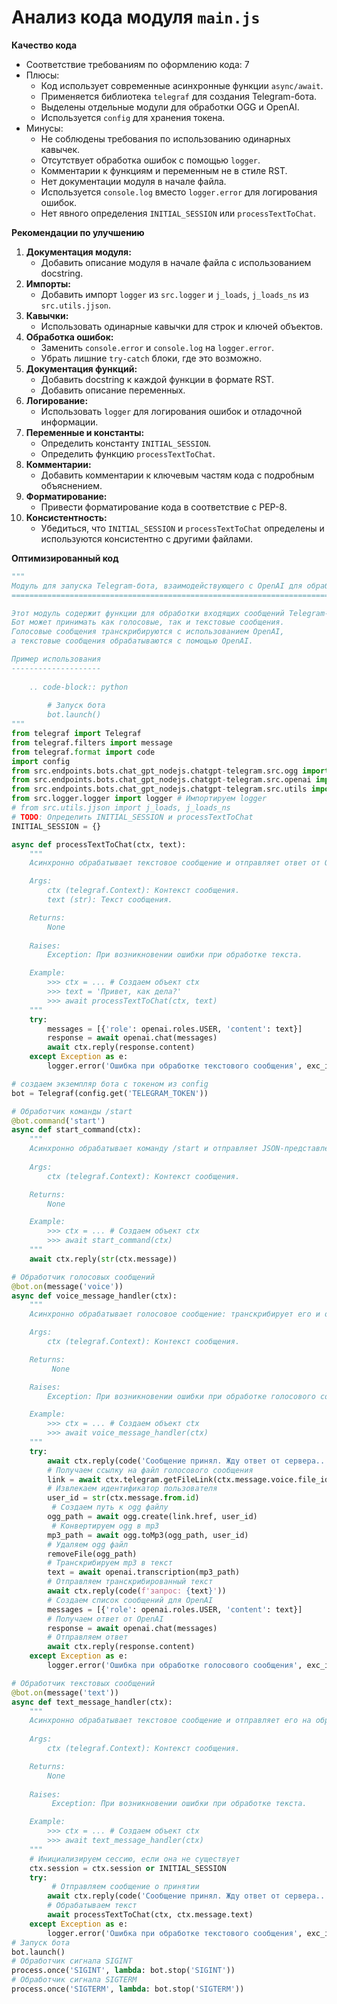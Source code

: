 # Анализ кода модуля `main.js`

**Качество кода**
   -  Соответствие требованиям по оформлению кода: 7
   - Плюсы:
        - Код использует современные асинхронные функции `async/await`.
        - Применяется библиотека `telegraf` для создания Telegram-бота.
        - Выделены отдельные модули для обработки OGG и OpenAI.
        - Используется `config` для хранения токена.
   - Минусы:
      - Не соблюдены требования по использованию одинарных кавычек.
      - Отсутствует обработка ошибок с помощью `logger`.
      - Комментарии к функциям и переменным не в стиле RST.
      - Нет документации модуля в начале файла.
      - Используется `console.log` вместо `logger.error` для логирования ошибок.
      - Нет явного определения `INITIAL_SESSION` или `processTextToChat`.

**Рекомендации по улучшению**

1. **Документация модуля:**
   - Добавить описание модуля в начале файла с использованием docstring.
2.  **Импорты:**
    - Добавить импорт `logger` из `src.logger` и `j_loads`, `j_loads_ns` из `src.utils.jjson`.
3.  **Кавычки:**
    - Использовать одинарные кавычки для строк и ключей объектов.
4.  **Обработка ошибок:**
    - Заменить `console.error` и `console.log` на `logger.error`.
    - Убрать лишние `try-catch` блоки, где это возможно.
5.  **Документация функций:**
    - Добавить docstring к каждой функции в формате RST.
    - Добавить описание переменных.
6.  **Логирование:**
    - Использовать `logger` для логирования ошибок и отладочной информации.
7.  **Переменные и константы:**
    - Определить константу `INITIAL_SESSION`.
    - Определить функцию `processTextToChat`.
8.  **Комментарии:**
    - Добавить комментарии к ключевым частям кода с подробным объяснением.
9.  **Форматирование:**
    - Привести форматирование кода в соответствие с PEP-8.
10. **Консистентность:**
    - Убедиться, что `INITIAL_SESSION` и `processTextToChat` определены и используются консистентно с другими файлами.

**Оптимизированный код**

```python
"""
Модуль для запуска Telegram-бота, взаимодействующего с OpenAI для обработки голосовых и текстовых сообщений.
===========================================================================================================

Этот модуль содержит функции для обработки входящих сообщений Telegram-бота.
Бот может принимать как голосовые, так и текстовые сообщения.
Голосовые сообщения транскрибируются с использованием OpenAI,
а текстовые сообщения обрабатываются с помощью OpenAI.

Пример использования
--------------------
    
    .. code-block:: python
    
        # Запуск бота
        bot.launch()
"""
from telegraf import Telegraf
from telegraf.filters import message
from telegraf.format import code
import config
from src.endpoints.bots.chat_gpt_nodejs.chatgpt-telegram.src.ogg import ogg # Импортируем ogg
from src.endpoints.bots.chat_gpt_nodejs.chatgpt-telegram.src.openai import openai # Импортируем openai
from src.endpoints.bots.chat_gpt_nodejs.chatgpt-telegram.src.utils import removeFile # Импортируем removeFile
from src.logger.logger import logger # Импортируем logger
# from src.utils.jjson import j_loads, j_loads_ns
# TODO: Определить INITIAL_SESSION и processTextToChat
INITIAL_SESSION = {}

async def processTextToChat(ctx, text):
    """
    Асинхронно обрабатывает текстовое сообщение и отправляет ответ от OpenAI.

    Args:
        ctx (telegraf.Context): Контекст сообщения.
        text (str): Текст сообщения.

    Returns:
        None
    
    Raises:
        Exception: При возникновении ошибки при обработке текста.

    Example:
        >>> ctx = ... # Создаем объект ctx
        >>> text = 'Привет, как дела?'
        >>> await processTextToChat(ctx, text)
    """
    try:
        messages = [{'role': openai.roles.USER, 'content': text}]
        response = await openai.chat(messages)
        await ctx.reply(response.content)
    except Exception as e:
        logger.error('Ошибка при обработке текстового сообщения', exc_info=e)

# создаем экземпляр бота с токеном из config
bot = Telegraf(config.get('TELEGRAM_TOKEN'))

# Обработчик команды /start
@bot.command('start')
async def start_command(ctx):
    """
    Асинхронно обрабатывает команду /start и отправляет JSON-представление сообщения.
    
    Args:
        ctx (telegraf.Context): Контекст сообщения.

    Returns:
        None

    Example:
        >>> ctx = ... # Создаем объект ctx
        >>> await start_command(ctx)
    """
    await ctx.reply(str(ctx.message))

# Обработчик голосовых сообщений
@bot.on(message('voice'))
async def voice_message_handler(ctx):
    """
    Асинхронно обрабатывает голосовое сообщение: транскрибирует его и отправляет ответ от OpenAI.

    Args:
        ctx (telegraf.Context): Контекст сообщения.

    Returns:
         None

    Raises:
        Exception: При возникновении ошибки при обработке голосового сообщения.

    Example:
        >>> ctx = ... # Создаем объект ctx
        >>> await voice_message_handler(ctx)
    """
    try:
        await ctx.reply(code('Сообщение принял. Жду ответ от сервера...'))
        # Получаем ссылку на файл голосового сообщения
        link = await ctx.telegram.getFileLink(ctx.message.voice.file_id)
        # Извлекаем идентификатор пользователя
        user_id = str(ctx.message.from.id)
         # Создаем путь к ogg файлу
        ogg_path = await ogg.create(link.href, user_id)
         # Конвертируем ogg в mp3
        mp3_path = await ogg.toMp3(ogg_path, user_id)
        # Удаляем ogg файл
        removeFile(ogg_path)
        # Транскрибируем mp3 в текст
        text = await openai.transcription(mp3_path)
        # Отправляем транскрибированный текст
        await ctx.reply(code(f'запрос: {text}'))
        # Создаем список сообщений для OpenAI
        messages = [{'role': openai.roles.USER, 'content': text}]
        # Получаем ответ от OpenAI
        response = await openai.chat(messages)
        # Отправляем ответ
        await ctx.reply(response.content)
    except Exception as e:
        logger.error('Ошибка при обработке голосового сообщения', exc_info=e)

# Обработчик текстовых сообщений
@bot.on(message('text'))
async def text_message_handler(ctx):
    """
    Асинхронно обрабатывает текстовое сообщение и отправляет его на обработку.
    
    Args:
        ctx (telegraf.Context): Контекст сообщения.

    Returns:
        None
    
    Raises:
         Exception: При возникновении ошибки при обработке текста.

    Example:
        >>> ctx = ... # Создаем объект ctx
        >>> await text_message_handler(ctx)
    """
    # Инициализируем сессию, если она не существует
    ctx.session = ctx.session or INITIAL_SESSION
    try:
         # Отправляем сообщение о принятии
        await ctx.reply(code('Сообщение принял. Жду ответ от сервера...'))
        # Обрабатываем текст
        await processTextToChat(ctx, ctx.message.text)
    except Exception as e:
        logger.error('Ошибка при обработке текстового сообщения', exc_info=e)
# Запуск бота
bot.launch()
# Обработчик сигнала SIGINT
process.once('SIGINT', lambda: bot.stop('SIGINT'))
# Обработчик сигнала SIGTERM
process.once('SIGTERM', lambda: bot.stop('SIGTERM'))
```